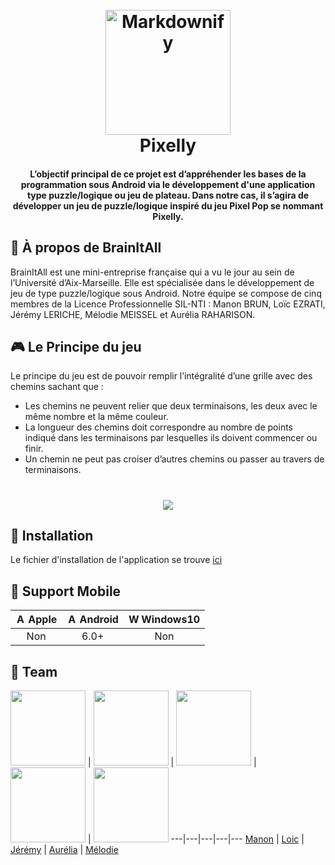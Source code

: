 <h1 align="center">
  <br>
  <a href="https://image.ibb.co/dsTEPH/Miniature.png"><img src="https://image.ibb.co/dsTEPH/Miniature.png" alt="Markdownify" width="200"></a>
  <br>
  Pixelly
  <br>
</h1>

<h4 align="center">L’objectif principal de ce projet est d’appréhender les bases de la programmation sous Android via le
développement d&#39;une application type puzzle/logique ou jeu de plateau. Dans notre cas, il s’agira de
développer un jeu de puzzle/logique inspiré du jeu Pixel Pop se nommant Pixelly.</h4>

## 💼 À propos de BrainItAll

BrainItAll est une mini-entreprise française qui a vu le jour au sein de l’Université d’Aix-Marseille. Elle est spécialisée dans le développement de jeu de type puzzle/logique sous Android. Notre équipe se compose de cinq membres de la Licence Professionnelle SIL-NTI : Manon BRUN, Loïc EZRATI, Jérémy LERICHE, Mélodie MEISSEL et Aurélia RAHARISON.

## 🎮 Le Principe du jeu
Le principe du jeu est de pouvoir remplir l’intégralité d’une grille avec des chemins sachant que :
* Les chemins ne peuvent relier que deux terminaisons, les deux avec le même nombre et la
même couleur.
* La longueur des chemins doit correspondre au nombre de points indiqué dans les
terminaisons par lesquelles ils doivent commencer ou finir.
* Un chemin ne peut pas croiser d’autres chemins ou passer au travers de terminaisons.
<h1 align="center"> <img src="https://image.prntscr.com/image/vrT2bmk3RPKmiV42mati4g.png" /></h1>

## 💾 Installation
Le fichier d'installation de l'application se trouve [ici](https://github.com/Jeje2201/Pixelly/raw/master/Documents/applicationfinal/release/Pixelly.apk)

## 📱 Support Mobile
| <img src="https://www.apple.com/ac/structured-data/images/knowledge_graph_logo.png?201606271147" alt="Apple" width="16px" height="16px" /> Apple | <img src="https://upload.wikimedia.org/wikipedia/commons/thumb/d/d7/Android_robot.svg/2000px-Android_robot.svg.png" alt="Android" width="16px" height="16px" /> Android | <img src="http://cdn1.knowyourmobile.com/sites/knowyourmobilecom/files/styles/gallery_wide/public/Windows_logo_-_2012.png?itok=kmL-Qz99" alt="Windows10" width="16px" height="16px" /> Windows10 | 
| :---------: | :---------: | :---------: |
| Non | 6.0+ | Non | 

## 💛 Team

<img src="https://avatars3.githubusercontent.com/u/38455237?s=400&v=4"  width="120px" height="120px" /> | 
<img src="https://avatars3.githubusercontent.com/u/38454882?s=400&v=4"  width="120px" height="120px" /> |
<img src="https://avatars3.githubusercontent.com/u/19387127?s=460&v=4"  width="120px" height="120px" /> |
<img src="https://avatars2.githubusercontent.com/u/38455395?s=400&v=4"  width="120px" height="120px" /> |
<img src="https://avatars0.githubusercontent.com/u/38455141?s=460&v=4"  width="120px" height="120px" /> 
---|---|---|---|---
[Manon](https://github.com/Yukito13) | [Loic](https://github.com/lofit13) | [Jérémy](https://github.com/Jeje2201) | [Aurélia](https://github.com/aureliaR) | [Mélodie](https://github.com/smittina)
